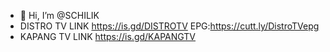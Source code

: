 - 👋 Hi, I’m @SCHILIK
- DISTRO TV LINK https://is.gd/DISTROTV EPG:https://cutt.ly/DistroTVepg
- KAPANG TV LINK https://is.gd/KAPANGTV
